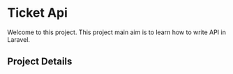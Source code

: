 # Ticket Api

Welcome to this project. This project main aim is to learn how to write API in Laravel.

## Project Details
